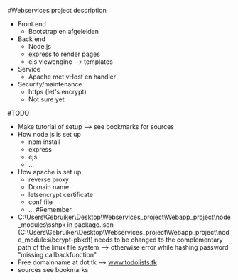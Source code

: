 #Webservices project description

* Front end
  * Bootstrap en afgeleiden
* Back end
  * Node.js
  * express to render pages
  * ejs viewengine --> templates
* Service
  * Apache met vHost en handler
* Security/maintenance
  * https (let's encrypt)
  * Not sure yet

#TODO
* Make tutorial of setup --> see bookmarks for sources
 * How node js is set up
   * npm install
   * express
   * ejs
   * ...
 * How apache is set up 
   * reverse proxy
   * Domain name
   * letsencrypt certificate
   * conf file
   * ...
#Remember
* C:\Users\Gebruiker\Desktop\Webservices_project\Webapp_project\node_modules\sshpk in package.json (C:\Users\Gebruiker\Desktop\Webservices_project\Webapp_project\node_modules\bcrypt-pbkdf) needs to be changed to the complementary path of the linux file system --> otherwise error while hashing password "missing callbackfunction"
* Free domainname at dot tk --> www.todolists.tk
* sources see bookmarks
